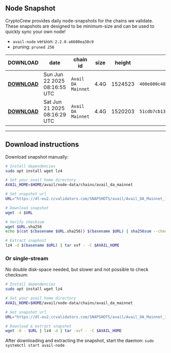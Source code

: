 ## Node Snapshot
CryptoCrew provides daily node-snapshots for the chains we validate. These snapshots are designed to be minimum-size and can be used to quickly sync your own node!  
 
- `avail-node` version: `2.2.0-a6600ea38c9`
- pruning: `pruned 256`
 
| DOWNLOAD | date | chain id | size | height | checksum |
| -------- | ---- | -------- | ---- | ------ | -------- |
| **[DOWNLOAD](https://dl-eu2.ccvalidators.com/SNAPSHOTS/avail/Avail_DA_Mainnet_1524523.tar.lz4)** | Sun Jun 22 2025 08:16:55 UTC | `Avail DA Mainnet` | 4.4G | 1524523 | `400e000c4852c0b1724559059307c97158aadbddf3261ada0a1c39bcd76e0b61` |
| **[DOWNLOAD](https://dl-eu2.ccvalidators.com/SNAPSHOTS/avail/Avail_DA_Mainnet_1520203.tar.lz4)** | Sat Jun 21 2025 08:16:29 UTC | `Avail DA Mainnet` | 4.4G | 1520203 | `51cdb7cb13f664554ab99b5271d0099640eb328eba2701882c7687b64629c5ea` |
---

## Download instructions
Download snapshot manually:
```sh
# Install dependencies
sudo apt install wget lz4

# Set your avail home directory
AVAIL_HOME=$HOME/avail/node-data/chains/avail_da_mainnet

# Set snapshot url
URL="https://dl-eu2.ccvalidators.com/SNAPSHOTS/avail/Avail_DA_Mainnet_1524523.tar.lz4"

# Download snapshot
wget -4 $URL

# Verify checksum
wget $URL.sha256
echo $(cat $(basename $URL.sha256)) $(basename $URL) | sha256sum --check

# Extract snaphost
lz4 -d $(basename $URL) | tar xvf - -C $AVAIL_HOME
```

### Or single-stream
No double disk-space needed, but slower and not possible to check checksum:
```sh
# Install dependencies
sudo apt install wget lz4

# Set your avail home directory
AVAIL_HOME=$HOME/avail/node-data/chains/avail_da_mainnet

# Set snapshot url
URL="https://dl-eu2.ccvalidators.com/SNAPSHOTS/avail/Avail_DA_Mainnet_1524523.tar.lz4"

# Download & extract snapshot
wget -O - $URL | lz4 -d | tar -xvf - -C $AVAIL_HOME
```

After downloading and extracting the snapshot, start the daemon: `sudo systemctl start avail-node`

